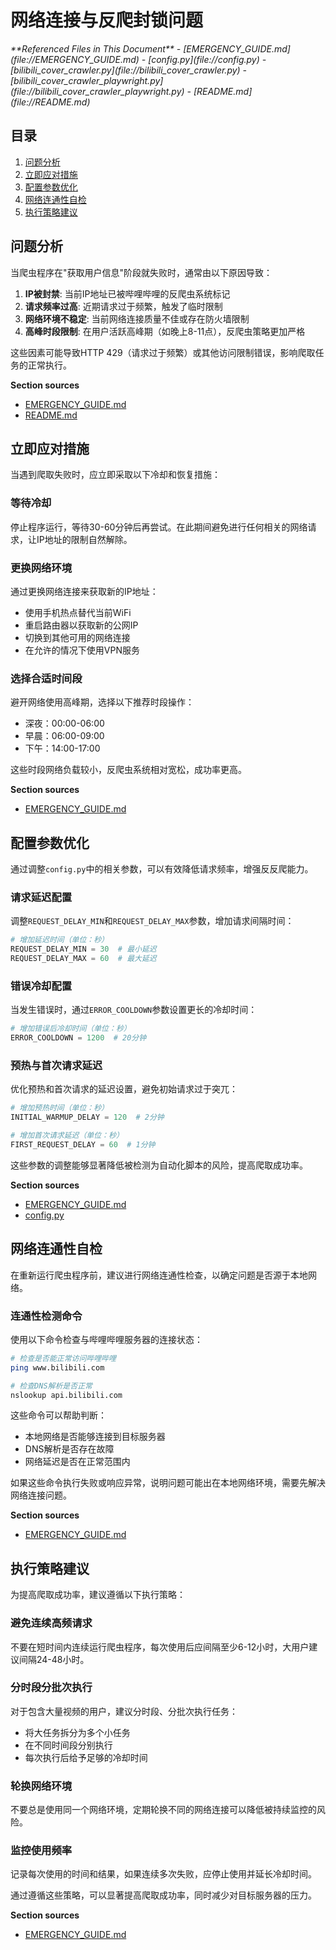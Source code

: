 # 网络连接与反爬封锁问题

<cite>
**Referenced Files in This Document**   
- [EMERGENCY_GUIDE.md](file://EMERGENCY_GUIDE.md)
- [config.py](file://config.py)
- [bilibili_cover_crawler.py](file://bilibili_cover_crawler.py)
- [bilibili_cover_crawler_playwright.py](file://bilibili_cover_crawler_playwright.py)
- [README.md](file://README.md)
</cite>

## 目录
1. [问题分析](#问题分析)
2. [立即应对措施](#立即应对措施)
3. [配置参数优化](#配置参数优化)
4. [网络连通性自检](#网络连通性自检)
5. [执行策略建议](#执行策略建议)

## 问题分析

当爬虫程序在"获取用户信息"阶段就失败时，通常由以下原因导致：

1. **IP被封禁**: 当前IP地址已被哔哩哔哩的反爬虫系统标记
2. **请求频率过高**: 近期请求过于频繁，触发了临时限制
3. **网络环境不稳定**: 当前网络连接质量不佳或存在防火墙限制
4. **高峰时段限制**: 在用户活跃高峰期（如晚上8-11点），反爬虫策略更加严格

这些因素可能导致HTTP 429（请求过于频繁）或其他访问限制错误，影响爬取任务的正常执行。

**Section sources**
- [EMERGENCY_GUIDE.md](file://EMERGENCY_GUIDE.md#L1-L60)
- [README.md](file://README.md#L478-L501)

## 立即应对措施

当遇到爬取失败时，应立即采取以下冷却和恢复措施：

### 等待冷却
停止程序运行，等待30-60分钟后再尝试。在此期间避免进行任何相关的网络请求，让IP地址的限制自然解除。

### 更换网络环境
通过更换网络连接来获取新的IP地址：
- 使用手机热点替代当前WiFi
- 重启路由器以获取新的公网IP
- 切换到其他可用的网络连接
- 在允许的情况下使用VPN服务

### 选择合适时间段
避开网络使用高峰期，选择以下推荐时段操作：
- 深夜：00:00-06:00
- 早晨：06:00-09:00  
- 下午：14:00-17:00

这些时段网络负载较小，反爬虫系统相对宽松，成功率更高。

**Section sources**
- [EMERGENCY_GUIDE.md](file://EMERGENCY_GUIDE.md#L60-L115)

## 配置参数优化

通过调整`config.py`中的相关参数，可以有效降低请求频率，增强反反爬能力。

### 请求延迟配置
调整`REQUEST_DELAY_MIN`和`REQUEST_DELAY_MAX`参数，增加请求间隔时间：

```python
# 增加延迟时间（单位：秒）
REQUEST_DELAY_MIN = 30  # 最小延迟
REQUEST_DELAY_MAX = 60  # 最大延迟
```

### 错误冷却配置
当发生错误时，通过`ERROR_COOLDOWN`参数设置更长的冷却时间：

```python
# 增加错误后冷却时间（单位：秒）
ERROR_COOLDOWN = 1200  # 20分钟
```

### 预热与首次请求延迟
优化预热和首次请求的延迟设置，避免初始请求过于突兀：

```python
# 增加预热时间（单位：秒）
INITIAL_WARMUP_DELAY = 120  # 2分钟

# 增加首次请求延迟（单位：秒）
FIRST_REQUEST_DELAY = 60  # 1分钟
```

这些参数的调整能够显著降低被检测为自动化脚本的风险，提高爬取成功率。

**Section sources**
- [EMERGENCY_GUIDE.md](file://EMERGENCY_GUIDE.md#L100-L115)
- [config.py](file://config.py#L200-L220)

## 网络连通性自检

在重新运行爬虫程序前，建议进行网络连通性检查，以确定问题是否源于本地网络。

### 连通性检测命令
使用以下命令检查与哔哩哔哩服务器的连接状态：

```bash
# 检查是否能正常访问哔哩哔哩
ping www.bilibili.com

# 检查DNS解析是否正常
nslookup api.bilibili.com
```

这些命令可以帮助判断：
- 本地网络是否能够连接到目标服务器
- DNS解析是否存在故障
- 网络延迟是否在正常范围内

如果这些命令执行失败或响应异常，说明问题可能出在本地网络环境，需要先解决网络连接问题。

**Section sources**
- [EMERGENCY_GUIDE.md](file://EMERGENCY_GUIDE.md#L115-L125)

## 执行策略建议

为提高爬取成功率，建议遵循以下执行策略：

### 避免连续高频请求
不要在短时间内连续运行爬虫程序，每次使用后应间隔至少6-12小时，大用户建议间隔24-48小时。

### 分时段分批次执行
对于包含大量视频的用户，建议分时段、分批次执行任务：
- 将大任务拆分为多个小任务
- 在不同时间段分别执行
- 每次执行后给予足够的冷却时间

### 轮换网络环境
不要总是使用同一个网络环境，定期轮换不同的网络连接可以降低被持续监控的风险。

### 监控使用频率
记录每次使用的时间和结果，如果连续多次失败，应停止使用并延长冷却时间。

通过遵循这些策略，可以显著提高爬取成功率，同时减少对目标服务器的压力。

**Section sources**
- [EMERGENCY_GUIDE.md](file://EMERGENCY_GUIDE.md#L125-L142)